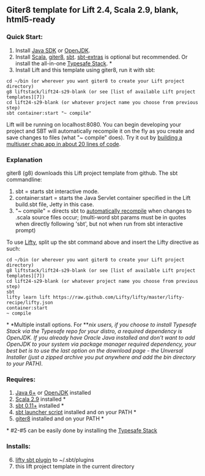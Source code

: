 ## Giter8 template for Lift 2.4, Scala 2.9, blank, html5-ready

### Quick Start:

1.  Install [Java SDK][1] or [OpenJDK][0].
2.  Install [Scala][3], [giter8][4], [sbt][3].  [sbt-extras][5] is optional but recommended.  Or install the all-in-one [Typesafe Stack][8]. \*
3.  Install Lift and this template using giter8, run it with sbt:

<div></div>

    cd ~/bin (or wherever you want giter8 to create your Lift project directory)
    g8 liftstack/lift24-s29-blank (or see [list of available Lift project templates][7])
    cd lift24-s29-blank (or whatever project name you choose from previous step)
    sbt container:start "~ compile"

Lift will be running on localhost:8080.  You can begin developing your project and SBT will automatically recompile
it on the fly as you create and save changes to files (what "~ compile" does).  Try it out by [building a multiuser chap app in about 20 lines of code][9].
    
### Explanation

giter8 (g8) downloads this Lift project template from github.  The sbt commandline:

1.  sbt =               starts sbt interactive mode.
2.  container:start =   starts the Java Servlet container specified in the Lift build.sbt file, Jetty in this case.
3.  "~ compile" =       directs sbt to [automatically recompile][10] when changes to .scala source files occur;
                        (multi-word sbt params must be in quotes when directly following 'sbt', but not
                        when run from sbt interactive prompt)

To use [Lifty][6], split up the sbt command above and insert the Lifty directive as such:

    cd ~/bin (or wherever you want giter8 to create your Lift project directory)
    g8 liftstack/lift24-s29-blank (or see [list of available Lift project templates][7])
    cd lift24-s29-blank (or whatever project name you choose from previous step)
    sbt 
    lifty learn lift https://raw.github.com/Lifty/lifty/master/lifty-recipe/lifty.json
    container:start 
    ~ compile

\* *Multiple install options.  For \***nix users, if you choose to install Typesafe Stack via the Typesafe repo for your distro, a required dependency is OpenJDK.  If you already have Oracle Java installed and don't want to add OpenJDK to your system via package manager required dependency, your best bet is to use the last option on the download page - the Unversal Installer (just a zipped archive you put anywhere and add the bin directory to your PATH).*

### Requires:

1.  [Java 6+][1] or [OpenJDK][0] installed
2.  [Scala 2.9][2] installed \*
3.  [sbt 0.11+][3] installed \*
4.  [sbt launcher script][5] installed and on your PATH \*
5.  [giter8][4] installed and on your PATH \*

\* #2-#5 can be easily done by installing the [Typesafe Stack][8]

### Installs:

6.  [lifty sbt plugin][6] to ~/.sbt/plugins
7.  this lift project template in the current directory


[0]:  http://openjdk.java.net/install/
[1]:  http://oracle.com/java 
[2]:  http://www.scala-lang.org/downloads 
[3]:  http://github.com/harrah/xsbt/ 
[4]:  http://github.com/n8han/giter8 
[5]:  http://github.com/paulp/sbt-extras
[6]:  http://github.com/Lifty/lifty 
[7]:  http://github.com/liftstack/giter8-templates
[8]:  http://typesafe.com/stack/download 
[9]:  http://simply.liftweb.net/index-Chapter-2.html#toc-Chapter-2
[10]: https://github.com/harrah/xsbt/wiki/Triggered-Execution

